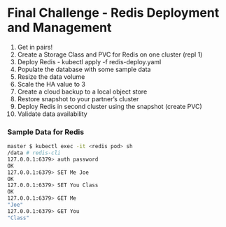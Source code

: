 # Final Challenge - Redis Deployment and Management

1. Get in pairs!
2. Create a Storage Class and PVC for Redis on one cluster (repl 1)
3. Deploy Redis - kubectl apply -f redis-deploy.yaml
4. Populate the database with some sample data
5. Resize the data volume
6. Scale the HA value to 3
7. Create a cloud backup to a local object store
8. Restore snapshot to your partner’s cluster
9. Deploy Redis in second cluster using the snapshot (create PVC)
10. Validate data availability

### Sample Data for Redis
```bash
master $ kubectl exec -it <redis pod> sh 
/data # redis-cli
127.0.0.1:6379> auth password
OK
127.0.0.1:6379> SET Me Joe
OK
127.0.0.1:6379> SET You Class
OK
127.0.0.1:6379> GET Me
"Joe"
127.0.0.1:6379> GET You
"Class"
```
